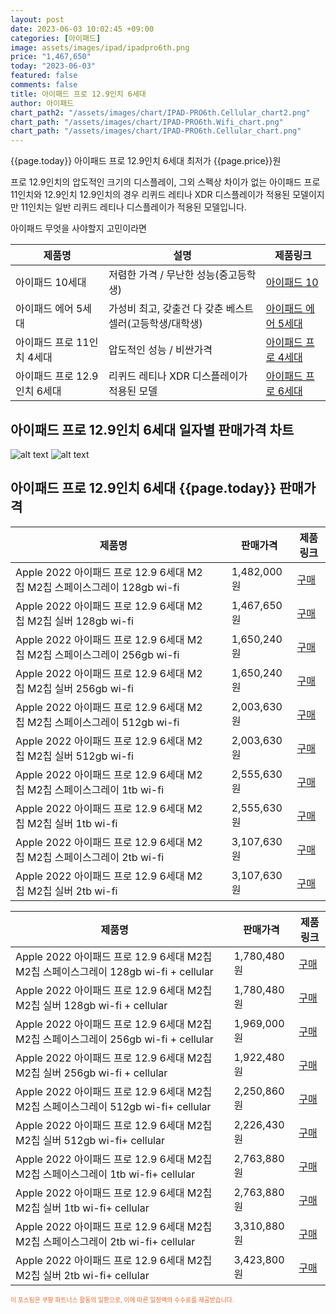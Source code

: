 ```yaml
---
layout: post
date: 2023-06-03 10:02:45 +09:00
categories: [아이패드]
image: assets/images/ipad/ipadpro6th.png
price: "1,467,650"
today: "2023-06-03"
featured: false
comments: false
title: 아이패드 프로 12.9인치 6세대
author: 아이패드
chart_path2: "/assets/images/chart/IPAD-PRO6th.Cellular_chart2.png"
chart_path: "/assets/images/chart/IPAD-PRO6th.Wifi_chart.png"
chart_path: "/assets/images/chart/IPAD-PRO6th.Cellular_chart.png"
---
```


{{page.today}} 아이패드 프로 12.9인치 6세대 최저가 {{page.price}}원

프로 12.9인치의 압도적인 크기의 디스플레이, 그외 스펙상 차이가 없는 아이패드 프로 11인치와 12.9인치
12.9인치의 경우 리퀴드 레티나 XDR 디스플레이가 적용된 모델이지만
11인치는 일반 리퀴드 레티나 디스플레이가 적용된 모델입니다.

<main>
<P>아이패드 무엇을 사야할지 고민이라면</P>
<table id="rwd-table">
  <thead>
    <tr>
      <th>제품명</th>
      <th>설명</th>
      <th>제품링크</th>
    </tr>
  </thead>
  <tbody>
    <tr>
       <td>아이패드 10세대</td>
       <td>저렴한 가격 / 무난한 성능(중고등학생)</td>
       <td><a href='/APPLE-IPAD-10th/'>아이패드 10</a></td>
    </tr>
    <tr>
       <td>아이패드 에어 5세대</td>
       <td>가성비 최고, 갖출건 다 갖춘 베스트 셀러(고등학생/대학생)</td>
       <td><a href='/APPLE-IPAD-AIR5th/'>아이패드 에어 5세대</a></td>
    </tr>
    <tr>
       <td>아이패드 프로 11인치 4세대</td>
       <td>압도적인 성능 / 비싼가격</td>
       <td><a href='/APPLE-IPAD-PRO4th/'>아이패드 프로 4세대</a></td>
    </tr>
    <tr>
       <td>아이패드 프로 12.9인치 6세대</td>
       <td>리퀴드 레티나 XDR 디스플레이가 적용된 모델</td>
       <td><a href='/APPLE-IPAD-PRO6th/'>아이패드 프로 6세대</a></td>
    </tr>
  </tbody>
</table>
</main>

## 아이패드 프로 12.9인치 6세대 일자별 판매가격 차트
![alt text]({{page.chart_path}} "아이패드 프로 12.9인치 6세대 Wifi 판매가격 차트")
![alt text]({{page.chart_path2}} "아이패드 프로 12.9인치 6세대 Cellular 판매가격 차트")

## 아이패드 프로 12.9인치 6세대 {{page.today}} 판매가격
<main>
<table id="rwd-table-large">
  <thead>
    <tr>
      <th>제품명</th>
      <th></th>
      <th>판매가격</th>
      <th>제품링크</th>
    </tr>
  </thead>
  <tbody><tr>
        <td>Apple 2022 아이패드 프로 12.9 6세대 M2칩 M2칩 스페이스그레이 128gb wi-fi</td>
        <td></td>
        <td>1,482,000원</td>
        <td><a href='https://link.coupang.com/a/SA7lR' target='_blank'>구매</a></td>
        </tr><tr>
        <td>Apple 2022 아이패드 프로 12.9 6세대 M2칩 M2칩 실버 128gb wi-fi</td>
        <td></td>
        <td>1,467,650원</td>
        <td><a href='https://link.coupang.com/a/SA7Nm' target='_blank'>구매</a></td>
        </tr><tr>
        <td>Apple 2022 아이패드 프로 12.9 6세대 M2칩 M2칩 스페이스그레이  256gb wi-fi</td>
        <td></td>
        <td>1,650,240원</td>
        <td><a href='https://link.coupang.com/a/SA7rK' target='_blank'>구매</a></td>
        </tr><tr>
        <td>Apple 2022 아이패드 프로 12.9 6세대 M2칩 M2칩 실버  256gb wi-fi</td>
        <td></td>
        <td>1,650,240원</td>
        <td><a href='https://link.coupang.com/a/SA71N' target='_blank'>구매</a></td>
        </tr><tr>
        <td>Apple 2022 아이패드 프로 12.9 6세대 M2칩 M2칩 스페이스그레이 512gb wi-fi</td>
        <td></td>
        <td>2,003,630원</td>
        <td><a href='https://link.coupang.com/a/SA7xz' target='_blank'>구매</a></td>
        </tr><tr>
        <td>Apple 2022 아이패드 프로 12.9 6세대 M2칩 M2칩 실버 512gb wi-fi</td>
        <td></td>
        <td>2,003,630원</td>
        <td><a href='https://link.coupang.com/a/SA7XE' target='_blank'>구매</a></td>
        </tr><tr>
        <td>Apple 2022 아이패드 프로 12.9 6세대 M2칩 M2칩 스페이스그레이 1tb wi-fi</td>
        <td></td>
        <td>2,555,630원</td>
        <td><a href='https://link.coupang.com/a/SA7C4' target='_blank'>구매</a></td>
        </tr><tr>
        <td>Apple 2022 아이패드 프로 12.9 6세대 M2칩 M2칩 실버 1tb wi-fi</td>
        <td></td>
        <td>2,555,630원</td>
        <td><a href='https://link.coupang.com/a/SA774' target='_blank'>구매</a></td>
        </tr><tr>
        <td>Apple 2022 아이패드 프로 12.9 6세대 M2칩 M2칩 스페이스그레이 2tb wi-fi</td>
        <td></td>
        <td>3,107,630원</td>
        <td><a href='https://link.coupang.com/a/SA7HT' target='_blank'>구매</a></td>
        </tr><tr>
        <td>Apple 2022 아이패드 프로 12.9 6세대 M2칩 M2칩 실버 2tb wi-fi</td>
        <td></td>
        <td>3,107,630원</td>
        <td><a href='https://link.coupang.com/a/SA8dA' target='_blank'>구매</a></td>
        </tr></tbody>
</table>

<table id="rwd-table-large">
  <thead>
    <tr>
      <th>제품명</th>
      <th></th>
      <th>판매가격</th>
      <th>제품링크</th>
    </tr>
  </thead>
  <tbody>               
                <tr>
            <td>Apple 2022 아이패드 프로 12.9 6세대 M2칩 M2칩 스페이스그레이 128gb wi-fi + cellular</td>
            <td></td>
            <td>1,780,480원</td>
            <td><a href='https://link.coupang.com/a/SA7pf' target='_blank'>구매</a></td>
            </tr><tr>
            <td>Apple 2022 아이패드 프로 12.9 6세대 M2칩 M2칩 실버 128gb wi-fi + cellular</td>
            <td></td>
            <td>1,780,480원</td>
            <td><a href='https://link.coupang.com/a/SA7PI' target='_blank'>구매</a></td>
            </tr><tr>
            <td>Apple 2022 아이패드 프로 12.9 6세대 M2칩 M2칩 스페이스그레이 256gb wi-fi + cellular</td>
            <td></td>
            <td>1,969,000원</td>
            <td><a href='https://link.coupang.com/a/SA7ut' target='_blank'>구매</a></td>
            </tr><tr>
            <td>Apple 2022 아이패드 프로 12.9 6세대 M2칩 M2칩 실버 256gb wi-fi + cellular</td>
            <td></td>
            <td>1,922,480원</td>
            <td><a href='https://link.coupang.com/a/SA7UT' target='_blank'>구매</a></td>
            </tr><tr>
            <td>Apple 2022 아이패드 프로 12.9 6세대 M2칩 M2칩 스페이스그레이 512gb wi-fi+ cellular</td>
            <td></td>
            <td>2,250,860원</td>
            <td><a href='https://link.coupang.com/a/SA7zR' target='_blank'>구매</a></td>
            </tr><tr>
            <td>Apple 2022 아이패드 프로 12.9 6세대 M2칩 M2칩 실버 512gb wi-fi+ cellular</td>
            <td></td>
            <td>2,226,430원</td>
            <td><a href='https://link.coupang.com/a/SA75R' target='_blank'>구매</a></td>
            </tr><tr>
            <td>Apple 2022 아이패드 프로 12.9 6세대 M2칩 M2칩 스페이스그레이 1tb wi-fi+ cellular</td>
            <td></td>
            <td>2,763,880원</td>
            <td><a href='https://link.coupang.com/a/SA7Fg' target='_blank'>구매</a></td>
            </tr><tr>
            <td>Apple 2022 아이패드 프로 12.9 6세대 M2칩 M2칩 실버 1tb wi-fi+ cellular</td>
            <td></td>
            <td>2,763,880원</td>
            <td><a href='https://link.coupang.com/a/SA8aL' target='_blank'>구매</a></td>
            </tr><tr>
            <td>Apple 2022 아이패드 프로 12.9 6세대 M2칩 M2칩 스페이스그레이 2tb wi-fi+ cellular</td>
            <td></td>
            <td>3,310,880원</td>
            <td><a href='https://link.coupang.com/a/SA7Kc' target='_blank'>구매</a></td>
            </tr><tr>
            <td>Apple 2022 아이패드 프로 12.9 6세대 M2칩 M2칩 실버 2tb wi-fi+ cellular</td>
            <td></td>
            <td>3,423,800원</td>
            <td><a href='https://link.coupang.com/a/SA8f3' target='_blank'>구매</a></td>
            </tr>
</tbody>
</table>                 
                
</main>
<div style="color:#e56a2c;font-size: 0.7em;" >
이 포스팅은 쿠팡 파트너스 활동의 일환으로, 이에 따른 일정액의 수수료를 제공받습니다.
</div>
